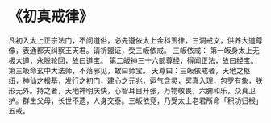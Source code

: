 # 《初真戒律》

凡初入太上正宗法门，不问道俗，必先遵依太上金科玉律，三洞戒文，供养大道尊像，表通都天纠察王天君。请祈盟证，受三皈依戒。
三皈依戒：
第一皈身太上无极大道，永脱轮回，故曰道宝。
第二皈神三十六部尊经，得闻正法，故曰经宝。
第三皈命玄中大法师，不落邪见，故曰师宝。
天尊曰：三皈依戒者，天地之枢纽，神仙之根基，发行之初门，建心之元兆，运气含灵，冥真入理，包罗有象，朕形无外。持之者，天地神明庆快，心智耳目开张，万物敬畏，六腑和乐，众真卫护。群生父母，长世不遗，人身交泰。三皈依竞，乃受太上老君所命「积功归根」五戒。

